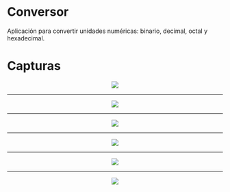 # Conversor

Aplicación para convertir unidades numéricas: binario, decimal, octal y hexadecimal.

# Capturas

<p align="center">
    <img src="img/img_01.jpg" />
</p>

<hr>

<p align="center">
    <img src="img/img_02.jpg" />
</p>

<hr>

<p align="center">
    <img src="img/img_03.jpg" />
</p>

<hr>

<p align="center">
    <img src="img/img_04.jpg" />
</p>

<hr>

<p align="center">
    <img src="img/img_05.jpg" />
</p>

<hr>

<p align="center">
    <a href="https://play.google.com/store/apps/details?id=com.fmontalvoo.converter" target="_blank">
        <img src="img/play_store.png" />
    </a>
</p>